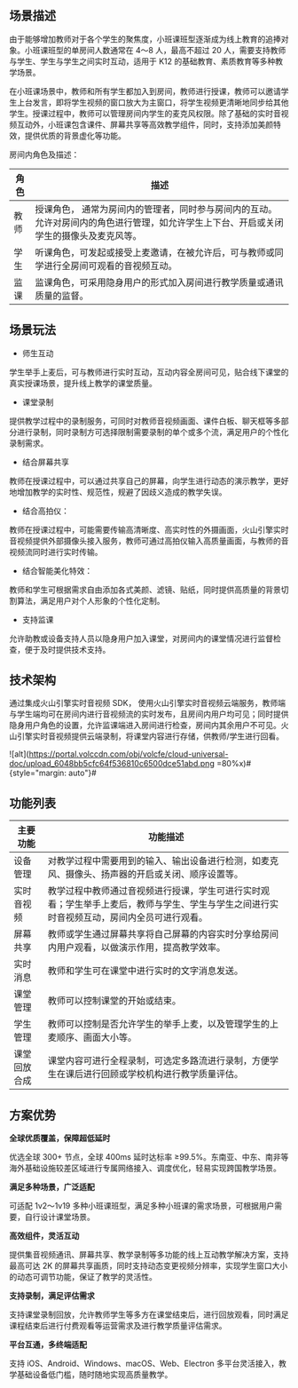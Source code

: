 ## 场景描述

由于能够增加教师对于各个学生的聚焦度，小班课班型逐渐成为线上教育的追捧对象。小班课班型的单房间人数通常在 4～8 人，最高不超过 20 人，需要支持教师与学生、学生与学生之间实时互动，适用于 K12 的基础教育、素质教育等多种教学场景。

在小班课场景中，教师和所有学生都加入到房间，教师进行授课，教师可以邀请学生上台发言，即将学生视频的窗口放大为主窗口，将学生视频更清晰地同步给其他学生。授课过程中，教师可以管理房间内学生的麦克风权限。除了基础的实时音视频互动外，小班课包含课件、屏幕共享等高效教学组件，同时，支持添加美颜特效，提供优质的背景虚化等功能。


房间内角色及描述：

| 角色|描述 |
|---|---|
|教师 |授课角色， 通常为房间内的管理者，同时参与房间内的互动。允许对房间内的角色进行管理，如允许学生上下台、开启或关闭学生的摄像头及麦克风等。 |
|学生 |听课角色，可发起或接受上麦邀请，在被允许后，可与教师或同学进行全房间可观看的音视频互动。 |
|监课 |监课角色，可采用隐身用户的形式加入房间进行教学质量或通讯质量的监督。 |




## 场景玩法

* 师生互动

学生举手上麦后，可与教师进行实时互动，互动内容全房间可见，贴合线下课堂的真实授课场景，提升线上教学的课堂质量。
	

* 课堂录制

提供教学过程中的录制服务，可同时对教师音视频画面、课件白板、聊天框等多部分进行录制，同时录制方可选择限制需要录制的单个或多个流，满足用户的个性化录制需求。
	

* 结合屏幕共享

教师在授课过程中，可以通过共享自己的屏幕，向学生进行动态的演示教学，更好地增加教学的实时性、规范性，规避了因歧义造成的教学失误。
	

* 结合高拍仪：

教师在授课过程中，可能需要传输高清晰度、高实时性的外摄画面，火山引擎实时音视频提供外部摄像头接入服务，教师可通过高拍仪输入高质量画面，与教师的音视频流同时进行实时传输。
	

* 结合智能美化特效：

教师和学生可根据需求自由添加各式美颜、滤镜、贴纸，同时提供高质量的背景切割算法，满足用户对个人形象的个性化定制。
	

* 支持监课

允许助教或设备支持人员以隐身用户加入课堂，对房间内的课堂情况进行监督检查，便于及时提供技术支持。
	

## 技术架构

通过集成火山引擎实时音视频 SDK， 使用火山引擎实时音视频云端服务，教师端与学生端均可在房间内进行音视频流的实时发布，且房间内用户均可见；同时提供隐身用户角色的设置，允许监课端进入房间进行检查，房间内其余用户不可见。火山引擎实时音视频提供云端录制，将课堂内容进行存储，供教师/学生进行回看。

![alt](https://portal.volccdn.com/obj/volcfe/cloud-universal-doc/upload_6048bb5cfc64f536810c6500dce51abd.png =80%x)#{style="margin: auto"}#

## 功能列表

|**主要功能** |**功能描述** |
|---|---|
|设备管理 |对教学过程中需要用到的输入、输出设备进行检测，如麦克风、摄像头、扬声器的开启或关闭、顺序设置等。 |
|实时音视频 |教学过程中教师通过音视频进行授课，学生可进行实时观看；学生举手上麦后，教师与学生、学生与学生之间进行实时音视频互动，房间内全员可进行观看。 |
|屏幕共享 |教师或学生通过屏幕共享将自己屏幕的内容实时分享给房间内用户观看，以做演示作用，提高教学效率。 |
|实时消息 |教师和学生可在课堂中进行实时的文字消息发送。 |
|课堂管理 |教师可以控制课堂的开始或结束。 |
|学生管理 |教师可以控制是否允许学生的举手上麦，以及管理学生的上麦顺序、画面大小等。 |
|课堂回放合成 |课堂内容可进行全程录制，可选定多路流进行录制，方便学生在课后进行回顾或学校机构进行教学质量评估。 |



## 方案优势

**全球优质覆盖，保障超低延时**

优选全球 300+ 节点，全球 400ms 延时达标率 ≥99.5%。东南亚、中东、南非等海外基础设施较差区域进行专属网络接入、调度优化，轻易实现跨国教学场景。
		

**满足多种场景，广泛适配**

可适配 1v2～1v19 多种小班课班型，满足多种小班课的需求场景，可根据用户需要，自行设计课堂场景。
		

**高效组件，灵活互动**

提供集音视频通讯、屏幕共享、教学录制等多功能的线上互动教学解决方案，支持最高可达 2K 的屏幕共享画质，同时支持动态变更视频分辨率，实现学生窗口大小的动态可调节功能，保证了教学的灵活性。
		

**支持录制，满足评估需求**

支持课堂录制回放，允许教师学生等多方在课堂结束后，进行回放观看，同时满足课程结束后进行付费观看等运营需求及进行教学质量评估需求。
		

**平台互通，多终端适配**

支持 iOS、Android、Windows、macOS、Web、Electron 多平台灵活接入，教学基础设备低门槛，随时随地实现高质量教学。